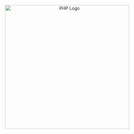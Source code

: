 <p align="center"><a href="https://www.php.net" target="_blank"><img src="https://www.php.net/images/logos/php-logo-white.svg" width="400" alt="PHP Logo"></a></p>
